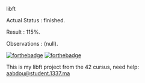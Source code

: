 libft 

Actual Status : finished.

Result : 115%.

Observations : (null).

[![forthebadge](https://forthebadge.com/images/badges/built-with-love.svg)](https://forthebadge.com)  [![forthebadge](https://forthebadge.com/images/badges/made-with-C.svg)](https://forthebadge.com)

This is my libft project from the 42 cursus, need help: aabdou@student.1337.ma
